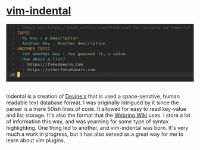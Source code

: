 # [vim-indental](https://github.com/ckipp01/vim-indental)

![indental](/media/indetal.png)

```scala mdoc:percentages:vim-indental
```

Indental is a creation of [Devine's](https://wiki.xxiivv.com/site/oscean.html)
that is used a space-senstive, human readable text database format. I was
originally intrigued by it since the parser is a mere 50ish lines of code. It
allowed for easy to read key-value and list storage. It's also the format that
the [Webring Wiki](https://webring.xxiivv.com/wiki.html) uses. I store a lot of
information this way, and was yearning for some type of syntax highlighting. One
thing led to another, and vim-indental was born. It's very much a work in
progress, but it has also served as a great way for me to learn about vim
plugins.
